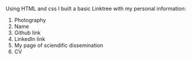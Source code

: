 Using HTML and css I built a basic Linktree with my personal information:
  1. Photography
  2. Name
  3. Github link
  4. LinkedIn link
  5. My page of sciendific dissemination
  6. CV
